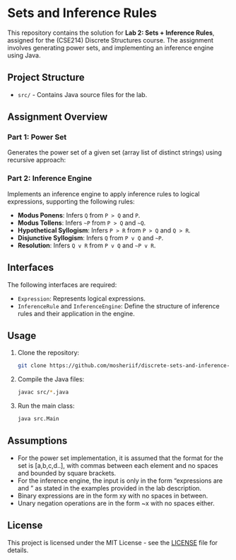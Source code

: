 # Sets and Inference Rules

This repository contains the solution for **Lab 2: Sets + Inference Rules**, assigned for the (CSE214) Discrete Structures course. The assignment involves generating power sets, and implementing an inference engine using Java.

## Project Structure

- `src/` - Contains Java source files for the lab.

## Assignment Overview

### Part 1: Power Set

Generates the power set of a given set (array list of distinct strings) using recursive approach:

### Part 2: Inference Engine

Implements an inference engine to apply inference rules to logical expressions, supporting the following rules:
- **Modus Ponens**: Infers `Q` from `P > Q` and `P`.
- **Modus Tollens**: Infers `~P` from `P > Q` and `~Q`.
- **Hypothetical Syllogism**: Infers `P > R` from `P > Q` and `Q > R`.
- **Disjunctive Syllogism**: Infers `Q` from `P v Q` and `~P`.
- **Resolution**: Infers `Q v R` from `P v Q` and `~P v R`.

## Interfaces

The following interfaces are required:
- `Expression`: Represents logical expressions.
- `InferenceRule` and `InferenceEngine`: Define the structure of inference rules and their application in the engine.

## Usage

1. Clone the repository:
   ```bash
   git clone https://github.com/mosheriif/discrete-sets-and-inference-rules.git
   ```

2. Compile the Java files:
   ```bash
   javac src/*.java
   ```

3. Run the main class:
   ```bash
   java src.Main
   ```

## Assumptions

- For the power set implementation, it is assumed that the format for the set is [a,b,c,d..], with commas between each element and no spaces and bounded by square brackets.
- For the inference engine, the input is only in the form “expressions are <exp1> and <exp2>” as stated in the examples provided in the lab description.
- Binary expressions are in the form x<operator>y with no spaces in between.
- Unary negation operations are in the form ~x with no spaces either.

## License

This project is licensed under the MIT License - see the [LICENSE](LICENSE) file for details.
